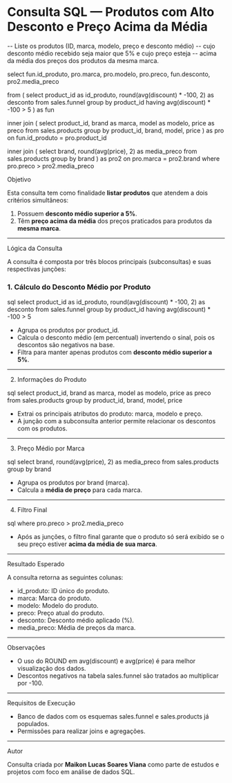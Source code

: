 # Consulta SQL — Produtos com Alto Desconto e Preço Acima da Média

-- Liste os produtos (ID, marca, modelo, preço e desconto médio) 
-- cujo desconto médio recebido seja maior que 5% e cujo preço esteja 
-- acima da média dos preços dos produtos da mesma marca.


select
	fun.id_produto,
	pro.marca,
	pro.modelo,
	pro.preco,
	fun.desconto,
	pro2.media_preco

from (
	select 
		product_id as id_produto, 
		round(avg(discount) * -100, 2) as desconto 
	from sales.funnel 
	group by product_id
	having avg(discount) * -100 > 5
	) as fun
	
inner join (
	select 
		product_id,
		brand as marca,
		model as modelo,
		price as preco
	from sales.products 
	group by 
		product_id,
		brand,
		model,
		price 
	) as pro 
		on fun.id_produto = pro.product_id
		
inner join (
	select
		brand, 
		round(avg(price), 2) as media_preco
	from sales.products 
	group by brand
	) as pro2 
		on pro.marca = pro2.brand
where pro.preco > pro2.media_preco


Objetivo

Esta consulta tem como finalidade **listar produtos** que atendem a dois critérios simultâneos:

1. Possuem **desconto médio superior a 5%**.
2. Têm **preço acima da média** dos preços praticados para produtos da **mesma marca**.

---

Lógica da Consulta

A consulta é composta por três blocos principais (subconsultas) e suas respectivas junções:

### 1. Cálculo do Desconto Médio por Produto

sql
select 
	product_id as id_produto, 
	round(avg(discount) * -100, 2) as desconto 
from sales.funnel 
group by product_id
having avg(discount) * -100 > 5


- Agrupa os produtos por product_id.
- Calcula o desconto médio (em percentual) invertendo o sinal, pois os descontos são negativos na base.
- Filtra para manter apenas produtos com **desconto médio superior a 5%**.

---

2. Informações do Produto

sql
select 
	product_id,
	brand as marca,
	model as modelo,
	price as preco
from sales.products 
group by 
	product_id,
	brand,
	model,
	price


- Extrai os principais atributos do produto: marca, modelo e preço.
- A junção com a subconsulta anterior permite relacionar os descontos com os produtos.

---

3. Preço Médio por Marca

sql
select
	brand, 
	round(avg(price), 2) as media_preco
from sales.products 
group by brand


- Agrupa os produtos por brand (marca).
- Calcula a **média de preço** para cada marca.

---

4. Filtro Final

sql
where pro.preco > pro2.media_preco


- Após as junções, o filtro final garante que o produto só será exibido se o seu preço estiver **acima da média de sua marca**.

---

Resultado Esperado

A consulta retorna as seguintes colunas:

- id_produto: ID único do produto.
- marca: Marca do produto.
- modelo: Modelo do produto.
- preco: Preço atual do produto.
- desconto: Desconto médio aplicado (%).
- media_preco: Média de preços da marca.

---

Observações

- O uso do ROUND em avg(discount) e avg(price) é para melhor visualização dos dados.
- Descontos negativos na tabela sales.funnel são tratados ao multiplicar por -100.

---

Requisitos de Execução

- Banco de dados com os esquemas sales.funnel e sales.products já populados.
- Permissões para realizar joins e agregações.

---

Autor

Consulta criada por **Maikon Lucas Soares Viana** como parte de estudos e projetos com foco em análise de dados SQL.


